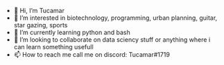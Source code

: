 - 👋 Hi, I’m Tucamar
- 👀 I’m interested in biotechnology, programming, urban planning, guitar, star gazing, sports
- 🌱 I’m currently learning python and bash
- 💞️ I’m looking to collaborate on data sciency stuff or anything where i can learn something usefull
- 📫 How to reach me call me on discord: Tucamar#1719

<!---
xxtucamarxx/xxtucamarxx is a ✨ special ✨ repository because its `README.md` (this file) appears on your GitHub profile.
You can click the Preview link to take a look at your changes.
--->
